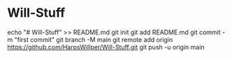 # Will-Stuff
echo "# Will-Stuff" >> README.md
git init
git add README.md
git commit -m "first commit"
git branch -M main
git remote add origin https://github.com/HarpsWillper/Will-Stuff.git
git push -u origin main
